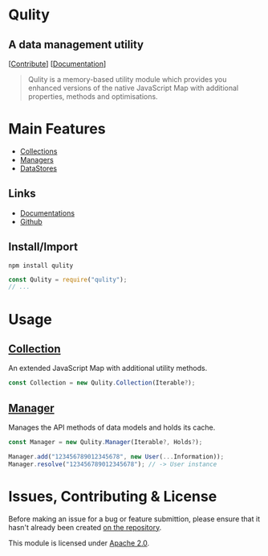 
# Qulity
## A data management utility

[[Contribute](#issues-contributing--license)] [[Documentation](https://github.com/QSmally/Qulity/blob/master/Documentation/Index.md)]

> Qulity is a memory-based utility module which provides you enhanced versions of the native JavaScript Map with additional properties, methods and optimisations.


# Main Features
* [Collections](https://github.com/QSmally/Qulity/blob/master/Documentation/Collection.md)
* [Managers](https://github.com/QSmally/Qulity/blob/v1/Documentation/BaseManager.md)
* [DataStores](https://github.com/QSmally/Qulity/blob/v1/Documentation/DataStore.md)

## Links
* [Documentations](https://github.com/QSmally/Qulity/blob/master/Documentation/Index.md)
* [Github](https://github.com/QSmally/Qulity)

## Install/Import
`npm install qulity`
```js
const Qulity = require("qulity");
// ...
```


# Usage

## [Collection](https://github.com/QSmally/Qulity/blob/v1/Documentation/Collection.md)
An extended JavaScript Map with additional utility methods.
```js
const Collection = new Qulity.Collection(Iterable?);
```

## [Manager](https://github.com/QSmally/Qulity/blob/v1/Documentation/BaseManager.md)
Manages the API methods of data models and holds its cache.
```js
const Manager = new Qulity.Manager(Iterable?, Holds?);

Manager.add("123456789012345678", new User(...Information));
Manager.resolve("123456789012345678"); // -> User instance
```

# Issues, Contributing & License
Before making an issue for a bug or feature submittion, please ensure that it hasn't already been created [on the repository](https://github.com/QSmally/Qulity/issues).

This module is licensed under [Apache 2.0](http://www.apache.org/licenses/LICENSE-2.0).
